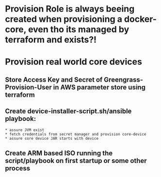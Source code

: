 # Provision Role is always beeing created when provisioning a docker-core, even tho its managed by terraform and exists?! 

# Provision real world core devices 
## Store Access Key and Secret of Greengrass-Provision-User in AWS parameter store using terraform
## Create device-installer-script.sh/ansible playbook:
    * assure JVM exist
    * fetch credentials from secret manager and provision core-device
    * assure core device JAR starts with device
## Create ARM based ISO running the script/playbook on first startup or some other process 